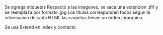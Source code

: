 Se agrega etiquetas
<meta name="description" content="Ukos' Tienda y accesorio para mascotas">
<meta name="keywords" content="ALIMENTO MASCOTAS, ACCESORIOS MASCOTAS, PERROS, GATOS, PETSHOP">
Respecto a las imagenes, se saca una extencion .jfif y se reemplaza por formato .jpg
Los titulos corresponden todos segun la informacion de cada HTML
las carpetas tienen un órden jerarquico. 


Se usa Extend en index y contacto
